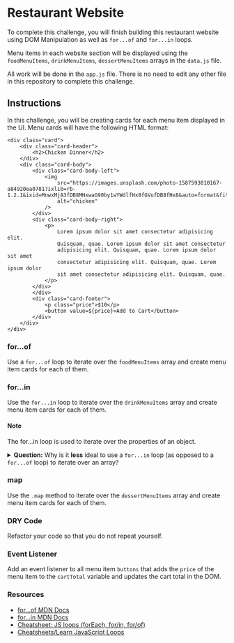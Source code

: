 # Restaurant Website

To complete this challenge, you will finish building this restaurant website using DOM Manipulation as well as `for...of` and `for...in` loops.

Menu items in each website section will be displayed using the `foodMenuItems`, `drinkMenuItems`, `dessertMenuItems` arrays in the `data.js` file.

All work will be done in the `app.js` file. There is no need to edit any other file in this repository to complete this challenge.

## Instructions

In this challenge, you will be creating cards for each menu item displayed in the UI. Menu cards will have the following HTML format:

```
<div class="card">
    <div class="card-header">
        <h2>Chicken Dinner</h2>
    </div>
    <div class="card-body">
        <div class="card-body-left">
            <img
                src="https://images.unsplash.com/photo-1587593810167-a84920ea0781?ixlib=rb-1.2.1&ixid=MnwxMjA3fDB8MHxwaG90by1wYWdlfHx8fGVufDB8fHx8&auto=format&fit=crop&w=2070&q=80"
                alt="chicken"
            />
        </div>
        <div class="card-body-right">
            <p>
                Lorem ipsum dolor sit amet consectetur adipisicing elit.
                Quisquam, quae. Lorem ipsum dolor sit amet consectetur
                adipisicing elit. Quisquam, quae. Lorem ipsum dolor sit amet
                consectetur adipisicing elit. Quisquam, quae. Lorem ipsum dolor
                sit amet consectetur adipisicing elit. Quisquam, quae.
            </p>
        </div>
        </div>
        <div class="card-footer">
            <p class="price">$10</p>
            <button value=${price}>Add to Cart</button>
        </div>
    </div>
</div>
```

### for...of

Use a `for...of` loop to iterate over the `foodMenuItems` array and create menu item cards for each of them.

### for...in

Use the `for...in` loop to iterate over the `drinkMenuItems` array and create menu item cards for each of them.

#### Note

The for...in loop is used to iterate over the properties of an object.

<details>
<summary> <strong>Question:</strong> Why is it <strong>less</strong> ideal to use a <code>for...in</code> loop (as opposed to a <code>for...of</code> loop) to iterate over an array?</summary>

**Answer:** Because it will iterate over the index of the array, not the values of the array.

```js
const object = { a: 1, b: 2, c: 3 };

for (const property in object) {
  console.log(`${property}: ${object[property]}`);
}

// expected output:
// "a: 1"
// "b: 2"
// "c: 3"
```

</details>

### map

Use the `.map` method to iterate over the `dessertMenuItems` array and create menu item cards for each of them.

### DRY Code

Refactor your code so that you do not repeat yourself.

### Event Listener

Add an event listener to all menu item `buttons` that adds the `price` of the menu item to the `cartTotal` variable and updates the cart total in the DOM.

### Resources

- [for...of MDN Docs](https://developer.mozilla.org/en-US/docs/Web/JavaScript/Reference/Statements/for...of)
- [for...in MDN Docs](https://developer.mozilla.org/en-US/docs/Web/JavaScript/Reference/Statements/for...in)
- [Cheatsheet: JS loops (forEach, for/in, for/of)](https://dev.to/sylwiavargas/cheatsheet-js-loops-foreach-for-in-for-of-3hj2)
- [Cheatsheets/Learn JavaScript Loops](https://www.codecademy.com/learn/introduction-to-javascript/modules/learn-javascript-loops/cheatsheet)
